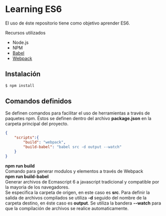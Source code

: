 ﻿# Learning ES6
El uso de éste repositorio tiene como objetivo aprender ES6.

Recursos utilizados
* Node.js
* NPM
* [Babel](https://babeljs.io/docs/en/usage#overview)
* [Webpack](https://webpack.js.org/)

## Instalación
```bash
$ npm install
```

## Comandos definidos
Se definen comandos para facilitar el uso de herramientas a través de paquetes npm. Éstos se definen dentro del archivo **package.json** en la carpeta principal del proyecto.
```json
{
    "scripts":{
    	"build": "webpack",
  	    "build-babel": "babel src -d output --watch"
    }
}
```
**npm run build**  
Comando para generar modulos y elementos a través de Webpack  
**npm run build-babel**  
Generar archivos de Ecmascript 6 a javascript tradicional y compatible por la mayoria de los navegadores.  
Se especifica la carpeta de origen, en este caso es **src**.
Para definir la salida de archivos compilados se utiliza **-d** seguido del nombre de la carpeta destino, en éste caso es  **output**.
Se utiliza la bandera **--watch** para que la compilación de archivos se realice automaticamente.
